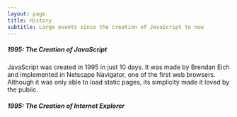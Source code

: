 ```yaml
---
layout: page
title: History
subtitle: Large events since the creation of JavaScript to now
---
```


##### 1995: The Creation of JavaScript

JavaScript was created in 1995 in just 10 days. It was made by Brendan Eich and implemented in Netscape Navigator, one of the first web browsers. Although it was only able to load static pages, its simplicity made it loved by the public.

##### 1995: The Creation of Internet Explorer

<span id="score"></span>
<span id="highscore"></span>
<canvas id="Game"></canvas>


<html>
  <body>
    <div id="result"></div>
    <script type="text/javascript">  
// THIS IS A VERY SIMPLE ENGINE NOT MADE TO MAKE COMPLEX GAMES
// This was created to make a simple 2d game, there is no camera controls, only rectangles, no rotation, and it isn't at all ready to make games.
// This will work for the project that I am doing, but not much else

// CONTAINS:
// Very simple object creation and handling
// Scenes, easy to swtich between
// Clicking, with the x and y of click. No other User Interaction method
// Very simple AABB collision detection system (might be slightly off idk)
// Delta time
// Very simple list object for data handling
// Very simple drawing (only rects)
// Working simple GameLoop


// USES SCENES TO REDUCE BUGS

class Engine { // CAREFUL, all objects need a reference to an "Engine" to use dependant code
    constructor(canvas = document.createElement('canvas'), width = 600, height = 300) {
        this.canvas = canvas;
        this.canvas.width = width;
        this.canvas.height = height;
        this.ctx = this.canvas.getContext('2d')
        this.createClasses();
        this.objects = this.createList();
        this.background = true;
        this.backgroundColor = '#000000';
        this.update = this.update.bind(this);
        this.delta = 0;
        this.lastDelta = 0;
        this.startScene = this.BaseScene;
        this.scene = null;
        this.raf = null;
    }
    createClick() {
        this.canvas.addEventListener('click', this.handleClick.bind(this));
    }
    handleClick(event) {
        let rect = this.canvas.getBoundingClientRect();
        let x = event.clientX - rect.left;
        let y = event.clientY - rect.top;
    
        this.onClick(x, y);
    }
    onClick() { // Change for game (call createClick first)

    }

    createClasses() {
        let Game = this;
        this.Vector2 = class {
            constructor(x, y) {
                this.x = x;
                this.y = y;
            }
            set(x, y) {
                this.x = x;
                this.y = y;
            }
            copy(v2) { // copys cordinates of another vector2
                this.set(v2.x, v2.y)
            }
        }
        this.BaseList = class {
            constructor() {
                this.contents = [];
                this.removeList = [];
            }
            add(child) {
                this.contents.push(child)
            }
            forceRemove(child) { // Immediate
                let index = this.contents.indexOf(child);
                if (index == -1) {
                    return;
                }
                this.contents.splice(index, 1);
            }
            remove(child) { // Safe, but happens at end of loop (not automatic, call postUpdate)
                this.removeList.push(child)
            }
            iterate(func) { // Doesn't account for removal of objects
                for(let i = 0; i < this.contents.length; ++i) {
                    let ans = func(this.contents[i]);
                    if (ans) { // stops if the function returns trueish value
                        break;
                    }
                }
            }
            postUpdate() { // DOESN'T AUTOMATICALLY CALL FOR SIMPLICITY
                for (let i = 0; i < this.removeList.length; ++i) {
                    let index = this.contents.indexOf(this.removeList[i]);
                    if (index == -1) {
                        continue;
                    }
                    this.forceRemove(this.contents[index]);
                }
                this.removeList = [];
            }
        }
        this.BaseObject = class {
            constructor(game = Game, x = 0, y = 0, width = 10, height = 10, color = "#ffffff") { //locked to rectangles, not making easy to change for simplicity
                this.game = game;
                this.position = this.game.createV2(x, y);
                this.size = this.game.createV2(width, height);
                this.color = color;
                this.anchor = this.game.createV2(0.5, 0.5); // where the x and y coordinates are relative to the top left corner, (0, 0) is the top left, (1, 1) is the bottom right
            }
            draw() { // CAREFULLY CHANGE
                let ctx = this.game.ctx;
                let x = this.getLeft();
                let y = this.getTop();
                ctx.fillStyle = this.color;
                ctx.fillRect(x, y, this.size.x, this.size.y)
            }
            getLeft() {
                return this.position.x - this.size.x * this.anchor.x;
            }
            getTop() {
                return this.position.y - this.size.y * this.anchor.y;
            }
            update() { 
                // Code...
            }
        }
        this.BaseScene = class {
            constructor() {
                this.game = Game;
            }
            ready() {
                // Code...
            }
            update() {
                // Code...
            }
        }
    }
    createList() {
        return new this.BaseList();
    }
    createObject({x = 0, y = 0, width = 10, height = 10, color = '#ffffff'}) { //second set is used if first isn't
        let object = new this.BaseObject(this, x, y, width, height, color)
        this.objects.add(object);
        return object;
    }
    createV2(x, y) {
        return new this.Vector2(x, y)
    }
    draw() {  // only draws rectangles for simplicity
        this.ctx.fillStyle = this.backgroundColor; // always uses a background for simplicity
        this.ctx.fillRect(0, 0, this.canvas.width, this.canvas.height);
        this.objects.iterate(function(child){child?.draw()});
    }
    updateObjects() {
        this.objects.iterate(function(child){child?.update(child.game.delta)})
    }
    checkCollision(r1, r2) { // Uses very simple aabb collision system (MAKE SURE THEY EXIST, CAN'T USE LISTS)
        let s1 = {
            x1: r1.getLeft(),
            x2: r1.getLeft() + r1.size.x,
            y1: r1.getTop(),
            y2: r1.getTop() + r1.size.y
        }
        let s2 = {
            x1: r2.getLeft(),
            x2: r2.getLeft() + r2.size.x,
            y1: r2.getTop(),
            y2: r2.getTop() + r2.size.y
        }

        if (s1.x1 < s2.x2 && s1.x2 > s2.x1 && s1.y1 < s2.y2 && s1.y2 > s2.y1) {
            return true;
        } else {
            return false;
        }
    }
    update(delta) { // GAMELOOP
        if (delta) {
            this.delta = delta - this.lastDelta;
            this.lastDelta = delta;
            if (this.delta > 200) {
                this.delta = 200;
            }
        }
        this?.scene.update();
        this.updateObjects();
        this.draw();
        this.raf = requestAnimationFrame(this.update);
    }
    run(scene) { // start startScene or scene in parameter
        if (this.raf) {
            cancelAnimationFrame(this.raf);
            this.raf = null;
        }
        this.objects = this.createList(); // Very bad, but deletes objects because of no other reference

        scene = scene ?? this.startScene;
        this.scene = new scene();
        this.scene.ready();

        this.update();
       
    }
}

// ˅˅˅˅˅ Game Example ˅˅˅˅˅

let game = new Engine(document.getElementById('Game'), 800, 400);
game.createClick();

game.highScore = 0;
game.scoreDiv = document.getElementById('score');
game.highScoreDiv = document.getElementById('highscore');

class GameScene extends game.BaseScene {
    ready() {
        this.player = game.createObject({x: 150, y: 50, width: 50, height: 50, color: '#0000ff'});
        this.ground = game.createObject({x: 0, y: 0, width: this.game.canvas.width, height: 50, color: '#808080'});
        this.ground.anchor.set(0, 0);
        this.roof = game.createObject({x: 0, y: this.game.canvas.height, width: this.game.canvas.width, height: 50, color: '#808080'});
        this.roof.anchor.set(0, 1);
        this.state = 'stop'
        this.score = 0;
        this.game.onClick = this.onClick.bind(this);
        this.increase = 1;
        this.playerSpeed = 0;
        this.playerSpeedIncrease = 0;
        this.playerDirection = -1;
        this.game.backgroundColor = '#87CEEB'
        this.game.highScoreDiv.innerHTML = 'HighScore: ' + Math.floor(game.highScore);
        this.game.scoreDiv.innerHTML = 'Score: ' + this.score;
        this.spawnTimer = 0;

        this.lastDirNum = 0;
        this.lastDirAmt = 0;

        this.bad = this.game.createList();
        this.createBad();

    }
    createBad() {
        let dir = Math.floor(Math.random() * 2) + 1
        if (this.lastDirNum == dir) {
            this.lastDirAmt += 1;
        } else {
            this.lastDirAmt = 1;
        }
        if (this.lastDirAmt > 2) {
            if (dir == 1) {
                dir = 2;
            } else {
                dir = 1;
            }
            this.lastDirAmt = 1;
        }
        this.lastDirNum = dir;
        let y = dir == 1 ? 75 : 325;
        let bad = game.createObject({x: 850, y: y, width: 50, height: 50, color: '#ff0000'});
        this.bad.add(bad);
        bad.update = function() {
            if (this.game.scene.state == 'start') {
                this.position.x -= 90 * (this.game.delta / 1000)
                if (this.position.x < 120) {
                    this.game.scene.bad.forceRemove(this)
                }
            }
        }
    }
    update() {
        if (this.state == 'stop') {
            this.stop();
        } else if (this.state == 'start') {
            this.start();
        } else if (this.state == 'end') {
            this.end();
        }

        if (this.player.position.y < 75) {
            this.player.position.y = 75;
            this.playerSpeed = 0;
            this.playerSpeedIncrease = 0;
        }
        if (this.player.position.y > 325) {
            this.player.position.y = 325;
            this.playerSpeed = 0;
            this.playerSpeedIncrease = 0;
        }
        this.game.scoreDiv.innerHTML = 'Score: ' + Math.floor(this.score);
    }
    start() {
        this.bad.iterate((e) => {
            let val = this.game.checkCollision(this.player, e);
            if (val) {
                this.state = 'end';
            }
    })
        this.spawnTimer += this.game.delta;
        if (this.spawnTimer >= 1500) {
            this.spawnTimer = 0;
            this.createBad();
        }
        this.playerSpeed += this.playerSpeedIncrease * this.playerDirection * (this.game.delta / 1000);
        this.player.position.y += this.playerSpeed;
        this.score += this.game.delta / 100;
    }
    stop() {

    }
    end() {
        if (this.score > this.game.highScore) {
            this.game.highScore = this.score;
        }
        this.game.highScoreDiv.innerHTML = 'HighScore: ' + Math.floor(game.highScore);
    }
    onClick() {
        if (this.state == 'stop') {
            this.state = 'start';
            return;
        }
        if (this.state == 'start') {
            if (this.playerSpeed == 0) {
                this.playerDirection *= -1;
                this.playerSpeedIncrease = 60;
            }
        }
        if (this.state == 'end') {
            this.game.run();
        }
    }
}
game.startScene = GameScene;



game.run();</script>
  </body>
</html>
